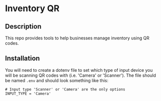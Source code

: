# Inventory QR
 

## Description
This repo provides tools to help businesses manage inventory using QR codes. 

## Installation
You will need to create a dotenv file to set which type of input device you will be scanning QR codes with (i.e. 'Camera' or 'Scanner'). The file should be named `.env` and should look something like this: 
```
# Input type 'Scanner' or 'Camera' are the only options
INPUT_TYPE = 'Camera'
``` 